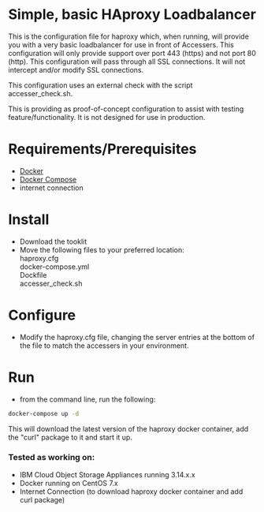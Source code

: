 # Simple, basic HAproxy Loadbalancer

This is the configuration file for haproxy which, when running, will provide you with a very basic loadbalancer for use in front of Accessers.  This configuration will only provide support over port 443 (https) and not port 80 (http).  This configuration will pass through all SSL connections.  It will not intercept and/or modify SSL connections.

This configuration uses an external check with the script accesser_check.sh.

This is providing as proof-of-concept configuration to assist with testing feature/functionality.  It is not designed for use in production.

# Requirements/Prerequisites

* [Docker](https://www.docker.com/)
* [Docker Compose](https://docs.docker.com/compose/)
* internet connection

# Install

* Download the tooklit
* Move the following files to your preferred location:  
   haproxy.cfg  
   docker-compose.yml  
   Dockfile  
   accesser_check.sh  

# Configure

* Modify the haproxy.cfg file, changing the server entries at the bottom of the file to match the accessers in your environment.

# Run

* from the command line, run the following:

```bash
docker-compose up -d
```

This will download the latest version of the haproxy docker container, add the "curl" package to it and start it up.

### Tested as working on:

* IBM Cloud Object Storage Appliances running 3.14.x.x
* Docker running on CentOS 7.x
* Internet Connection (to download haproxy docker container and add curl package)

